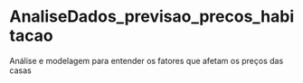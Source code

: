 # AnaliseDados_previsao_precos_habitacao
Análise e modelagem para entender os fatores que afetam os preços das casas
